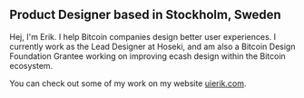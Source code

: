 ## Product Designer **based** in Stockholm, Sweden

Hej, I'm Erik. I help Bitcoin companies design better user experiences. I currently work as the Lead Designer at Hoseki, and am also a Bitcoin Design Foundation Grantee working on improving ecash design within the Bitcoin ecosystem.

You can check out some of my work on my website [uierik.com](https://uierik.com/).
